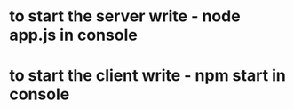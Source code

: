 # to start the server write - node app.js in console

# to start the client write - npm start in console
